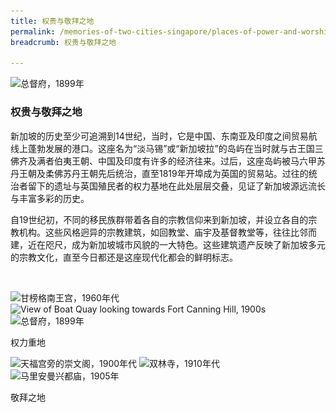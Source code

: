 ```yaml
---
title: 权贵与敬拜之地
permalink: /memories-of-two-cities-singapore/places-of-power-and-worship/
breadcrumb: 权贵与敬拜之地

---
```



<img alt="总督府，1899年" src="/images/power-and-worship/power-and-worship-banner_400w.jpg" width="1000" height="461" sizes="(max-width: 400px) 40vw, 100vw" srcset="/images/power-and-worship/power-and-worship-banner_400w.jpg 400w, /images/power-and-worship/power-and-worship-banner_1000w.jpg 1000w">

### **权贵与敬拜之地** 
新加坡的历史至少可追溯到14世纪，当时，它是中国、东南亚及印度之间贸易航线上蓬勃发展的港口。这座名为“淡马锡”或“新加坡拉”的岛屿在当时就与古王国三佛齐及满者伯夷王朝、中国及印度有许多的经济往来。过后，这座岛屿被马六甲苏丹王朝及柔佛苏丹王朝先后统治，直至1819年开埠成为英国的贸易站。过往的统治者留下的遗址与英国殖民者的权力基地在此处层层交叠，见证了新加坡源远流长与丰富多彩的历史。

自19世纪初，不同的移民族群带着各自的宗教信仰来到新加坡，并设立各自的宗教机构。这些风格迥异的宗教建筑，如回教堂、庙宇及基督教堂等，往往比邻而建，近在咫尺，成为新加坡城市风貌的一大特色。这些建筑遗产反映了新加坡多元的宗教文化，直至今日都还是这座现代化都会的鲜明标志。 
<p>&nbsp;</p>


<div class="category-stacked-area">
  
<div class="photo-stacked-wrap">
  <div class="photos">
    <img class="photo-lv-1" src="/images/power-and-worship/seats-photo-stack-1.png" height="362" width="500" alt="甘榜格南王宫，1960年代">
    <img class="photo-lv-2" src="/images/power-and-worship/seats-photo-stack-2.png" height="362" width="500" alt="View of Boat Quay looking towards Fort Canning Hill, 1900s">
    <img class="photo-lv-3" src="/images/power-and-worship/seats-photo-stack-3.png" height="362" width="500" alt="总督府，1899年">
  </div>
  <p>权力重地</p>
  <a class="cover" href="/memories-of-two-cities-singapore/places-of-power-and-worship/seats-of-power" aria-label="进入展览: 权力重地"></a>
</div> 
  
<div class="photo-stacked-wrap">
  <div class="photos">
    <img class="photo-lv-1" src="/images/power-and-worship/worship-photo-stack-1.png" height="362" width="500" alt="天福宫旁的崇文阁，1900年代">
    <img class="photo-lv-2" src="/images/power-and-worship/worship-photo-stack-2.png" height="362" width="500" alt="双林寺，1910年代">
    <img class="photo-lv-3" src="/images/power-and-worship/worship-photo-stack-3.png" height="362" width="500" alt="马里安曼兴都庙，1905年">
  </div>
  <p>敬拜之地</p>
  <a class="cover" href="/memories-of-two-cities-singapore/places-of-power-and-worship/places-of-worship/" aria-label="进入展览: 敬拜之地"></a>
</div>

</div>
